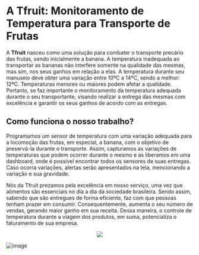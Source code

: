 # A Tfruit: Monitoramento de Temperatura para Transporte de Frutas

A **Tfruit** nasceu como uma solução para combater o transporte precário das frutas, sendo inicialmente a banana. A temperatura inadequada ao transportar as bananas não interfere somente na qualidade das mesmas, mas sim, nos seus ganhos em relação a elas. A temperatura durante seu manuseio deve obter uma variação entre 10ºC a 14ºC, sendo a melhor: 12ºC. Temperaturas menores ou maiores podem afetar a qualidade. Portanto, se faz importante o monitoramento da temperatura adequada durante o seu transportante, visando realizar a entrega das mesmas com excelência e garantir os seus ganhos de acordo com as entregas.

## Como funciona o nosso trabalho?

Programamos um sensor de temperatura com uma variação adequada para a locomoção das frutas, em especial, a banana, com o objetivo de preservá-la durante o transporte. Assim, capturamos as variações de temperaturas que podem ocorrer durante o mesmo e as liberamos em uma dashboard, onde é possível encontrar todos os sensores de suas entregas. Caso ocorra variações, alertas serão apresentados na tela, mencionando a variação e sua gravidade.

Nós da Tfruit prezamos pela excelência em nosso serviço, uma vez que alimentos são essenciais no dia a dia da sociedade brasileira. Sendo assim, sabendo que são entregues de forma eficiente, faz com que pessoas tenham prazer em consumir. Consequentemente, aumenta o seu número de vendas, gerando maior ganho em sua receita. Dessa maneira, o controle de temperatura durante a viagem dos produtos, em suma, potencializa o faturamento de sua empresa.

<p align="center">
  <img src="(https://github.com/Marcio-Juliao/TFruits/assets/160528743/a71b61a0-7ca6-4a5b-8045-1d7fe2fb8b87)">
</p>

![image](https://github.com/Marcio-Juliao/TFruits/assets/160528743/a71b61a0-7ca6-4a5b-8045-1d7fe2fb8b87)
